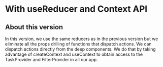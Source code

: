 # With useReducer and Context API

## About this version

In this version, we use the same reducers as in the previous version
but we eliminate all the props drilling of functions that dispatch actions.
We can dispatch actions directly from the deep components. We do that by
taking advantage of createContext and useContext to obtain access to the
TaskProvider and FilterProvider in all our app.

